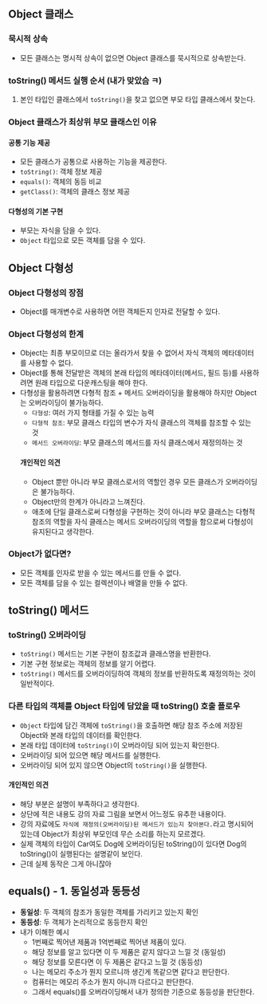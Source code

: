## Object 클래스
### 묵시적 상속
- 모든 클래스는 명시적 상속이 없으면 Object 클래스를 묵시적으로 상속받는다.

### toString() 메서드 실행 순서 (내가 맞았슴 ㅋ)
1. 본인 타입인 클래스에서 `toString()`을 찾고 없으면 부모 타입 클래스에서 찾는다.

### Object 클래스가 최상위 부모 클래스인 이유
#### 공통 기능 제공
- 모든 클래스가 공통으로 사용하는 기능을 제공한다.
- `toString()`: 객체 정보 제공
- `equals()`: 객체의 동등 비교
- `getClass()`: 객체의 클래스 정보 제공

#### 다형성의 기본 구현
- 부모는 자식을 담을 수 있다.
- `Object` 타입으로 모든 객체를 담을 수 있다.

## Object 다형성
### Object 다형성의 장점
- Object를 매개변수로 사용하면 어떤 객체든지 인자로 전달할 수 있다.

### Object 다형성의 한계
- Object는 최종 부모이므로 더는 올라가서 찾을 수 없어서 자식 객체의 메타데이터를 사용할 수 없다.
- Object를 통해 전달받은 객체의 본래 타입의 메타데이터(메서드, 필드 등)를 사용하려면 원래 타입으로 다운캐스팅을 해야 한다.
- 다형성을 활용하려면 다형적 참조 + 메서드 오버라이딩을 활용해야 하지만 Object는 오버라이딩이 불가능하다.
    - `다형성`: 여러 가지 형태를 가질 수 있는 능력
    - `다형적 참조`: 부모 클래스 타입의 변수가 자식 클래스의 객체를 참조할 수 있는 것
    - `메서드 오버라이딩`: 부모 클래스의 메서드를 자식 클래스에서 재정의하는 것
    #### 개인적인 의견
    - Object 뿐만 아니라 부모 클래스로서의 역할인 경우 모든 클래스가 오버라이딩은 불가능하다.
    - Object만의 한계가 아니라고 느껴진다.
    - 애초에 단일 클래스로써 다형성을 구현하는 것이 아니라 부모 클래스는 다형적 참조의 역할을 자식 클래스는 메서드 오버라이딩의 역할을 함으로써 다형성이 유지된다고 생각한다.

### Object가 없다면?
- 모든 객체를 인자로 받을 수 있는 메서드를 만들 수 없다.
- 모든 객체를 담을 수 있는 컬렉션이나 배열을 만들 수 없다.

## toString() 메서드
### toString() 오버라이딩
- `toString()` 메서드는 기본 구현이 참조값과 클래스명을 반환한다.
- 기본 구현 정보로는 객체의 정보를 알기 어렵다.
- `toString()` 메서드를 오버라이딩하여 객체의 정보를 반환하도록 재정의하는 것이 일반적이다.

### 다른 타입의 객체를 Object 타입에 담았을 때 toString() 호출 플로우
- `Object` 타입에 담긴 객체에 `toString()`을 호출하면 해당 참조 주소에 저장된 Object와 본래 타입의 데이터를 확인한다.
- 본래 타입 데이터에 `toString()`이 오버라이딩 되어 있는지 확인한다.
- 오버라이딩 되어 있으면 해당 메서드를 실행한다.
- 오버라이딩 되어 있지 않으면 Object의 `toString()`을 실행한다.
#### 개인적인 의견
- 해당 부분은 설명이 부족하다고 생각한다.
- 상단에 적은 내용도 강의 자료 그림을 보면서 어느정도 유추한 내용이다.
- 강의 자료에도 `자식에 재정의(오버라이딩)된 메서드가 있는지 찾아본다.`라고 명시되어 있는데 Object가 최상위 부모인데 무슨 소리를 하는지 모르겠다.
- 실제 객체의 타입이 Car여도 Dog에 오버라이딩된 toString()이 있다면 Dog의 toString()이 실행된다는 설명같이 보인다.
- 근데 실제 동작은 그게 아니잖아

## equals() - 1. 동일성과 동등성
- **동일성**: 두 객체의 참조가 동일한 객체를 가리키고 있는지 확인
- **동등성**: 두 객체가 논리적으로 동등한지 확인
- 내가 이해한 예시
  - 1번째로 찍어낸 제품과 1억번째로 찍어낸 제품이 있다.
  - 해당 정보를 알고 있다면 이 두 제품은 같지 않다고 느낄 것 (동일성)
  - 해당 정보를 모른다면 이 두 제품은 같다고 느낄 것 (동등성)
  - 나는 메모리 주소가 뭔지 모르니까 생긴게 똑같으면 같다고 판단한다.
  - 컴퓨터는 메모리 주소가 뭔지 아니까 다르다고 판단한다.
  - 그래서 equals()를 오버라이딩해서 내가 정의한 기준으로 동등성을 판단한다.